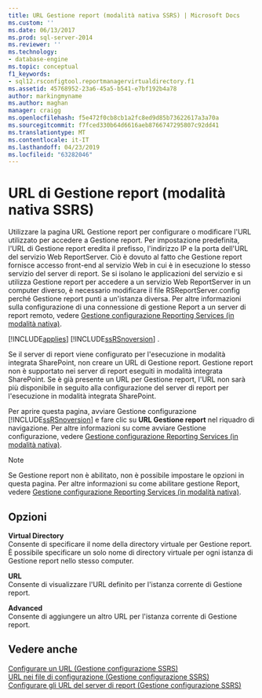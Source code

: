 ```yaml
---
title: URL Gestione report (modalità nativa SSRS) | Microsoft Docs
ms.custom: ''
ms.date: 06/13/2017
ms.prod: sql-server-2014
ms.reviewer: ''
ms.technology:
- database-engine
ms.topic: conceptual
f1_keywords:
- sql12.rsconfigtool.reportmanagervirtualdirectory.f1
ms.assetid: 45768952-23a6-45a5-b541-e7bf192b4a78
author: markingmyname
ms.author: maghan
manager: craigg
ms.openlocfilehash: f5e472f0cb8cb1a2fc8ed9d85b73622617a3a70a
ms.sourcegitcommit: f7fced330b64d6616aeb8766747295807c92dd41
ms.translationtype: MT
ms.contentlocale: it-IT
ms.lasthandoff: 04/23/2019
ms.locfileid: "63282046"
---
```

# <a name="report-manager-url-ssrs-native-mode"></a>URL di Gestione report (modalità nativa SSRS)
  Utilizzare la pagina URL Gestione report per configurare o modificare l'URL utilizzato per accedere a Gestione report. Per impostazione predefinita, l'URL di Gestione report eredita il prefisso, l'indirizzo IP e la porta dell'URL del servizio Web ReportServer. Ciò è dovuto al fatto che Gestione report fornisce accesso front-end al servizio Web in cui è in esecuzione lo stesso servizio del server di report. Se si isolano le applicazioni del servizio e si utilizza Gestione report per accedere a un servizio Web ReportServer in un computer diverso, è necessario modificare il file RSReportServer.config perché Gestione report punti a un'istanza diversa. Per altre informazioni sulla configurazione di una connessione di gestione Report a un server di report remoto, vedere [Gestione configurazione Reporting Services &#40;in modalità nativa&#41;](../../../2014/sql-server/install/reporting-services-configuration-manager-native-mode.md).  
  
 [!INCLUDE[applies](../../includes/applies-md.md)] [!INCLUDE[ssRSnoversion](../../includes/ssrsnoversion-md.md)] .  
  
 Se il server di report viene configurato per l'esecuzione in modalità integrata SharePoint, non creare un URL di Gestione report. Gestione report non è supportato nei server di report eseguiti in modalità integrata SharePoint. Se è già presente un URL per Gestione report, l'URL non sarà più disponibile in seguito alla configurazione del server di report per l'esecuzione in modalità integrata SharePoint.  
  
 Per aprire questa pagina, avviare Gestione configurazione [!INCLUDE[ssRSnoversion](../../includes/ssrsnoversion-md.md)] e fare clic su **URL Gestione report** nel riquadro di navigazione. Per altre informazioni su come avviare Gestione configurazione, vedere [Gestione configurazione Reporting Services &#40;in modalità nativa&#41;](../../../2014/sql-server/install/reporting-services-configuration-manager-native-mode.md).  
  
> [!NOTE]  
>  Se Gestione report non è abilitato, non è possibile impostare le opzioni in questa pagina. Per altre informazioni su come abilitare gestione Report, vedere [Gestione configurazione Reporting Services &#40;in modalità nativa&#41;](../../../2014/sql-server/install/reporting-services-configuration-manager-native-mode.md).  
  
## <a name="options"></a>Opzioni  
 **Virtual Directory**  
 Consente di specificare il nome della directory virtuale per Gestione report. È possibile specificare un solo nome di directory virtuale per ogni istanza di Gestione report nello stesso computer.  
  
 **URL**  
 Consente di visualizzare l'URL definito per l'istanza corrente di Gestione report.  
  
 **Advanced**  
 Consente di aggiungere un altro URL per l'istanza corrente di Gestione report.  
  
## <a name="see-also"></a>Vedere anche  
 [Configurare un URL &#40;Gestione configurazione SSRS&#41;](../../reporting-services/install-windows/configure-a-url-ssrs-configuration-manager.md)   
 [URL nei file di configurazione &#40;Gestione configurazione SSRS&#41;](../../reporting-services/install-windows/urls-in-configuration-files-ssrs-configuration-manager.md)   
 [Configurare gli URL del server di report &#40;Gestione configurazione SSRS&#41;](../../reporting-services/install-windows/configure-report-server-urls-ssrs-configuration-manager.md)  
  
  
